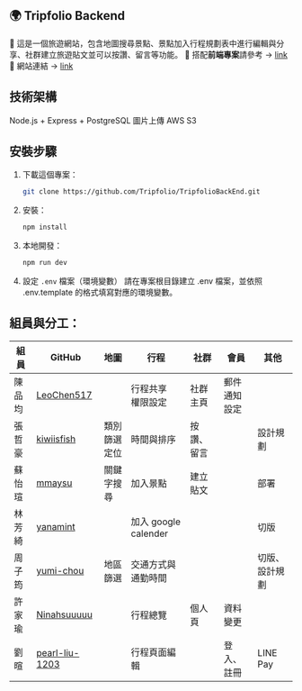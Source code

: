 ## 🌍 Tripfolio Backend

📌 這是一個旅遊網站，包含地圖搜尋景點、景點加入行程規劃表中進行編輯與分享、社群建立旅遊貼文並可以按讚、留言等功能。
📌 搭配**前端專案**請參考 → [link](https://github.com/Tripfolio/TripfolioFrontEnd)
📌 網站連結 → [link](https://tripfolioo.netlify.app/)

## 技術架構
Node.js + Express + PostgreSQL
圖片上傳 AWS S3

## 安裝步驟

1. 下載這個專案：
   ```bash
   git clone https://github.com/Tripfolio/TripfolioBackEnd.git
   ```
2. 安裝：
   ```bash
   npm install
   ```
3. 本地開發：
   ```bash
   npm run dev
   ```
4. 設定 `.env` 檔案（環境變數）
請在專案根目錄建立 .env 檔案，並依照 .env.template 的格式填寫對應的環境變數。

## 組員與分工：

| 組員 | GitHub | 地圖 | 行程 | 社群 |會員 |其他|
| --- | ---    | --- | --- |  --- |--- |--- |
| 陳品均 |[LeoChen517](https://github.com/LeoChen517)  | | 行程共享<br>權限設定 |社群主頁 |郵件通知<br>設定 ||
| 張哲豪 |[kiwiisfish](https://github.com/kiwiisfish)  | 類別篩選<br>定位 | 時間與排序 |按讚、留言 ||設計規劃|
| 蘇怡瑄 |[mmaysu](https://github.com/mmaysu)  | 關鍵字搜尋 | 加入景點 | 建立貼文||部署|
| 林芳綺 |[yanamint](https://github.com/yanamint)  || 加入 google calender|||切版|
| 周子筠 |[yumi-chou](https://github.com/yumi-chou) | 地區篩選 | 交通方式與通勤時間 || |切版、設計規劃|
| 許家瑜 |[Ninahsuuuuu](https://github.com/Ninahsuuuuu)|| 行程總覽 |個人頁| 資料變更 ||
| 劉暄  | [pearl-liu-1203](https://github.com/pearl-liu-1203)|  | 行程頁面編輯 || 登入、註冊  | LINE Pay|


